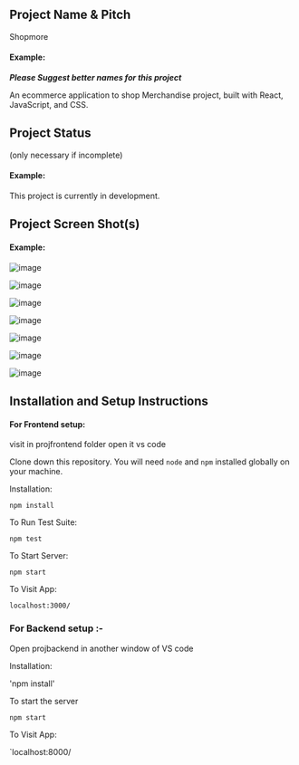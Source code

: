## Project Name & Pitch
Shopmore
#### Example:
***Please Suggest better names for this project***

An ecommerce application to shop Merchandise project, built with React, JavaScript, and CSS.

## Project Status
(only necessary if incomplete)

#### Example:

This project is currently in development. 
## Project Screen Shot(s)

#### Example:   

![image](https://github.com/meetsundrani/rarebuy_store/assets/41486000/ec1517f4-369e-490e-8cc5-fd2f6bd45d04)


![image](https://github.com/meetsundrani/rarebuy_store/assets/41486000/d46641d6-50a8-4b1f-976c-847473275690)

![image](https://github.com/meetsundrani/rarebuy_store/assets/41486000/97400d99-b516-4684-a20c-16a9ac6e08e8)

![image](https://github.com/meetsundrani/rarebuy_store/assets/41486000/373dd6ad-98a9-4df3-a10e-ef2db6b61369)

![image](https://github.com/meetsundrani/rarebuy_store/assets/41486000/08e644e5-8172-4345-ba9a-5d077fec9798)

![image](https://github.com/meetsundrani/rarebuy_store/assets/41486000/18842f81-5a97-430f-b5e0-2121bfe1fcf9)

![image](https://github.com/meetsundrani/rarebuy_store/assets/41486000/de952232-a9b7-471a-bf68-53282db9ef69)







## Installation and Setup Instructions

#### For Frontend setup:  

visit in projfrontend folder open it vs code

Clone down this repository. You will need `node` and `npm` installed globally on your machine.  

Installation:

`npm install`  

To Run Test Suite:  

`npm test`  

To Start Server:

`npm start`  

To Visit App:

`localhost:3000/`  

### For Backend setup :-
Open projbackend in another window of VS code

Installation:

'npm install'

To start the server

`npm start`

To Visit App:

`localhost:8000/
